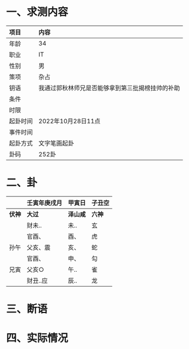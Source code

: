 # 一、求测内容
|项目|内容|
|:-|:-|
|年龄|34|
|职业|IT|
|性别|男|
|策项|杂占|
|钥语|我通过郭秋林师兄是否能够拿到第三批揭榜挂帅的补助|
|条件||
|时限||
|起卦时间|2022年10月28日11点|
|事件时间||
|起卦方式|文字笔画起卦|
|卦码|252卦|

# 二、卦
||壬寅年庚戌月|甲寅日|子丑空|
|:-|:-|:-|:-|
|**伏神**|**大过**|**泽山咸**|**六神**|
||财未..|未..|玄|
||官酉、|酉、|虎|
|孙午|父亥、震|亥、|蛇|
||官酉、|申、|勾|
|兄寅|父亥○|午..|雀|
||财丑..应|辰..|龙|


# 三、断语

# 四、实际情况